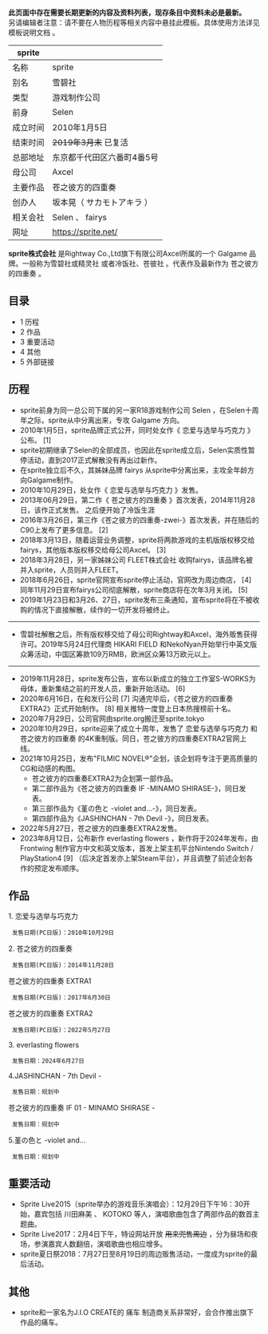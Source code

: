 **此页面中存在需要长期更新的内容及资料列表，现存条目中资料未必是最新。**  
另请编辑者注意：请不要在人物历程等相关内容中悬挂此模板。具体使用方法详见  模板说明文档  。

|  sprite  ||
|---|---|
|名称  |  sprite   |
|别名  |  雪碧社   |
|类型  |  游戏制作公司   |
|前身  |  Selen   |
|成立时间  |  2010年1月5日   |
|结束时间  |  ~~2019年3月末~~ 已复活   |
|总部地址  |  东京都千代田区六番町4番5号   |
|母公司  |  Axcel   |
|主要作品  |  苍之彼方的四重奏   |
|创办人  |  坂本晃（  サカモトアキラ  ）   |
|相关会社  |  Selen  、  fairys   |
|网址  |  https://sprite.net/   |
  
**sprite株式会社** 是Rightway Co.,Ltd旗下有限公司Axcel所属的一个  Galgame  品牌。一般称为雪碧社或精灵社
或者冷饭社、苍彼社  。代表作及最新作为  苍之彼方的四重奏  。

##  目录

  * 1  历程 
  * 2  作品 
  * 3  重要活动 
  * 4  其他 
  * 5  外部链接 

##  历程

  * sprite前身为同一总公司下属的另一家R18游戏制作公司  Selen  ，在Selen十周年之际，sprite从中分离出来，专攻  Galgame  方向。 
  * 2010年1月5日，sprite品牌正式公开，同时处女作《  恋爱与选举与巧克力  》公布。  [1] 
  * sprite初期继承了Selen的全部成员，也因此在sprite成立后，Selen实质性暂停活动，直到2017正式解散没有再出过新作。 
  * 在sprite独立后不久，其姊妹品牌  fairys  从sprite中分离出来，主攻全年龄方向Galgame制作。 
  * 2010年10月29日，处女作《  恋爱与选举与巧克力  》发售。 
  * 2013年06月29日，第二作《  苍之彼方的四重奏  》首次发表，2014年11月28日，该作正式发售。  之后便开始了冷饭生涯 
  * 2016年3月26日，第三作《苍之彼方的四重奏-zwei-》首次发表，并在随后的C90上发布了更多信息。  [2] 
  * 2018年3月13日，随着运营业务调整，sprite将两款游戏的主机版版权移交给fairys，其他版本版权移交给母公司Axcel。  [3] 
  * 2018年3月28日，另一家姊妹公司  FLEET株式会社  收购fairys，该品牌名被并入sprite，人员则并入FLEET。 
  * 2018年6月26日，sprite官网宣布sprite停止活动，官网改为周边商店，  [4]  同年11月29日宣布fairys公司彻底解散，sprite商店将在次年3月关闭。  [5] 
  * 2019年1月23日和3月26、27日，sprite发布三条通知，宣布sprite将在不被收购的情况下直接解散，续作的一切开发将被终止。 

* * *

  * 雪碧社解散之后，所有版权移交给了母公司Rightway和Axcel，海外贩售获得许可。2019年5月24日代理商  HIKARI FIELD  和NekoNyan开始举行中英文版众筹活动，中国区筹款109万RMB，欧洲区众筹13万欧元以上。 

* * *

  * 2019年11月28日，sprite发布公告，宣布以新成立的独立工作室S-WORKS为母体，重新集结之前的开发人员，重新开始活动。  [6] 
  * 2020年6月16日，在和发行公司  [7]  沟通完毕后，《苍之彼方的四重奏 EXTRA2》正式开始制作。  [8]  相关推特一度登上日本热搜榜前十名。 
  * 2020年7月29日，公司官网由sprite.org搬迁至sprite.tokyo 
  * 2020年10月29日，sprite迎来了成立十周年，发售了  恋爱与选举与巧克力  和  苍之彼方的四重奏  的4K重制版。同日，苍之彼方的四重奏EXTRA2官网上线。 
  * 2021年10月25日，发布"FILMIC NOVEL®"企划，该企划将专注于更高质量的CG和动感的构图。 
    * 苍之彼方的四重奏EXTRA2为企划第一部作品。 
    * 第二部作品为《苍之彼方的四重奏 IF -MINAMO SHIRASE-》，同日发表。 
    * 第三部作品为《堇の色と -violet and…-》，同日发表。 
    * 第四部作品为《JASHINCHAN - 7th Devil -》，同日发表。 
  * 2022年5月27日，苍之彼方的四重奏EXTRA2发售。 
  * 2023年8月12日，公布新作  everlasting flowers  ，新作将于2024年发布，由  Frontwing  制作官方中文和英文版本，首发上架主机平台Nintendo Switch / PlayStation4  [9]  （后决定首发亦上架Steam平台），并且调整了前述企划各作的预定发布顺序。 

##  作品

1\.  恋爱与选举与巧克力

     发售日期(PC日版)：2010年10月29日 

2\.  苍之彼方的四重奏

     发售日期(PC日版)：2014年11月28日 

苍之彼方的四重奏 EXTRA1

     发售日期(PC日版)：2017年6月30日 

苍之彼方的四重奏 EXTRA2

     发售日期(PC日版)：2022年5月27日 

3\.  everlasting flowers

     发售日期：2024年6月27日 

4.JASHINCHAN - 7th Devil -

     发售日期：规划中 

苍之彼方的四重奏 IF 01 - MINAMO SHIRASE -

     发售日期：规划中 

5.堇の色と -violet and…

     发售日期：规划中 

##  重要活动

  * Sprite Live2015（sprite举办的游戏音乐演唱会）：12月29日下午16：30开始，嘉宾包括  川田麻美  、  KOTOKO  等人，演唱歌曲包含了两部作品的数首主题曲。 
  * Sprite Live2017：2月4日下午，特设网站开放 ~~用来兜售周边~~ ，分为昼场和夜场，参演嘉宾人数翻倍，演唱歌曲也相应增多。 
  * sprite夏日祭2018：7月27日至8月19日的周边贩售活动，一度成为sprite的最后活动。 

##  其他

  * sprite和一家名为J.I.O CREATE的  痛车  制造商关系非常好，会合作推出旗下作品的痛车。 